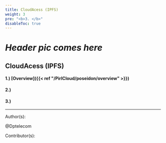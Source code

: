 ```yaml
---
title: CloudAcess (IPFS)
weight: 3
pre: "<b>3. </b>"
disableToc: true
---
```


#                           ***Header pic comes here***

## CloudAcess (IPFS)







#### 1.) [Overview]({{< ref "/PirlCloud/poseidon/overview" >}})
#### 2.) 
#### 3.) 













---
Author(s):


@Dptelecom


Contributor(s):
